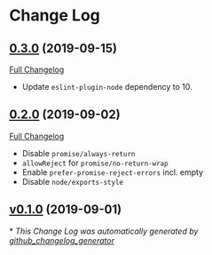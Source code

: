# Change Log

## [0.3.0](https://github.com/kevinoid/eslint-config-kevinoid/tree/v0.3.0) (2019-09-15)
[Full Changelog](https://github.com/kevinoid/eslint-config-kevinoid/compare/v0.2.0...v0.3.0)

- Update `eslint-plugin-node` dependency to 10.

## [0.2.0](https://github.com/kevinoid/eslint-config-kevinoid/tree/v0.2.0) (2019-09-02)
[Full Changelog](https://github.com/kevinoid/eslint-config-kevinoid/compare/v0.1.0...v0.2.0)

- Disable `promise/always-return`
- `allowReject` for `promise/no-return-wrap`
- Enable `prefer-promise-reject-errors` incl. empty
- Disable `node/exports-style`

## [v0.1.0](https://github.com/kevinoid/eslint-config-kevinoid/tree/v0.1.0) (2019-09-01)


\* *This Change Log was automatically generated by [github_changelog_generator](https://github.com/skywinder/Github-Changelog-Generator)*
